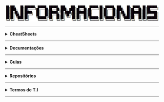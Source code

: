 <div align="Center"> 
<a 
  href="https://github.com/n3ur0cr45h/Informacionais/blob/main/Informacionais.jpg"> <img src="https://raw.githubusercontent.com/n3ur0cr45h/Informacionais/main/Informacionais.jpg">
</a>
</div>

----

<details>
  <summary><b> CheatSheets </b></summary>
<div align="Center"> 
<br>

| Título | Descrição | URL |
|--------|-----------|-----|
| OWASP Deserialization Cheat Sheet                      | Fornece práticas recomendadas e medidas de segurança para proteger sistemas contra vulnerabilidades de desserialização. | [Link](https://cheatsheetseries.owasp.org/cheatsheets/Deserialization_Cheat_Sheet.html) |
| OWASP XML External Entity (XXE) Prevention Cheat Sheet | Oferece técnicas e melhores práticas para prevenir vulnerabilidades de XML External Entity (XXE). | [Link](https://github.com/OWASP/CheatSheetSeries/blob/master/cheatsheets/XML_External_Entity_Prevention_Cheat_Sheet.md) |
| PentestMonkey Reverse Shell Cheat Sheet                | Fornece exemplos de como criar shells reversos em diversos sistemas operacionais, usados em testes de penetração. | [Link](https://web.archive.org/web/20200901140719/http://pentestmonkey.net/cheat-sheet/shells/reverse-shell-cheat-sheet) |
| PayloadsAllTheThings Command Injection Payload List    | Repositório com payloads para explorar falhas de injeção de comandos.                                             | [Link](https://github.com/payloadbox/command-injection-payload-list) |
| OWASP Password Storage Cheat Sheet | Diretrizes sobre como armazenar senhas de forma segura, incluindo técnicas de hashing seguro.                                         | [Link](https://cheatsheetseries.owasp.org/cheatsheets/Password_Storage_Cheat_Sheet.html) |
| PayloadsAllTheThings Reverse Shell Cheat Sheet          | Fornece um conjunto de exemplos de payloads de reverse shell para testes de penetração.                          | [Link](https://github.com/swisskyrepo/PayloadsAllTheThings/blob/master/Methodology%20and%20Resources/Reverse%20Shell%20Cheatsheet.md) |

</div> 
</details>

----

<details>
  <summary><b> Documentações </b></summary>
<div align="Center"> 
<br>

| Título                                | Descrição                                                                              | URL |
|---------------------------------------|----------------------------------------------------------------------------------------|---------------------------------------------------------------------------|
| Como o HTTPS Funciona                 | Explica como o HTTPS funciona e a segurança envolvida.                                 | [Link](https://robertheaton.com/2014/03/27/how-does-https-actually-work/) |
| Comunicação entre PC e Celular        | Guia sobre como usar o Android Debug Bridge (ADB) para comunicação entre PC e celular. | [Link](https://developer.android.com/tools/adb)                           |
| Modificar Fontes de Aplicativos       | Como usar o Android Studio para modificar fontes em aplicativos Android.               | [Link](https://developer.android.com/studio/)                             |
| Engenharia Reversa de APK's           | Ferramenta para engenharia reversa de APK's para análise de segurança.                 | [Link](https://apktool.org/)                                              |
| Desenvolvimento de API                | Ferramenta para o design, documentação e testes de APIs.                               | [Link](https://swagger.io/)                                               |
| Wfuzz                                 | Ferramenta para fuzzing de web applications, muito usada em testes de segurança.       | [Link](https://wfuzz.readthedocs.io/en/latest/)                           |

</div> 
</details>

----

<details>
  <summary><b> Guias </b></summary>
<div align="Center"> 
<br>

| Título                           | Descrição                                                                                                            | URL                                                                                         | 
| ----------------------------------| ---------------------------------------------------------------------------------------------------------------------| --------------------------------------------------------------------------------------------| 
| OWASP Code Review Guide           | Práticas de revisão para códigos-fonte, identificando e corrigindo vulnerabilidades de segurança em aplicações.       | [Link](https://owasp.org/www-project-code-review-guide/)                                      | 
| OWASP PHP Object Injection        | Explica sobre a vulnerabilidade de Injeção de Objetos PHP e como mitigá-la em aplicações.                            | [Link](https://owasp.org/www-community/vulnerabilities/PHP_Object_Injection)                  | 
| OWASP Mobile Security Testing Guide | Guia de testes de segurança para aplicações móveis, abordando técnicas e ferramentas para mitigar vulnerabilidades.  | [Link](https://github.com/OWASP/owasp-mastg)                                                  | 
| OWASP Web Security Testing Guide  | Documento com práticas e testes de segurança para aplicações web, abordando diferentes tipos de ameaças.             | [Link](https://github.com/OWASP/wstg/)                                                       | 
| Android Manifest Guide            | Guia oficial para trabalhar com o arquivo AndroidManifest.xml, configurando as permissões e componentes da aplicação. | [Link](https://developer.android.com/guide/topics/manifest/manifest-intro)                  | 

</div> 
</details>

----

<details>
  <summary><b> Repositórios </b></summary>
<div align="Center"> 
<br>

| Título | Descrição | URL |  
| --- | --- | --- |  
| HashiCorp Vault | Sistema de gerenciamento de segredos para proteger dados sensíveis, como chaves de API e credenciais. | [Link](https://github.com/hashicorp/vault/) |  
| Duo Labs Secret Bridge | Ferramenta para auxiliar na integração segura de segredos e dados sensíveis entre diferentes serviços. | [Link](https://github.com/duo-labs/secret-bridge/) |  
| Pastebin Scraper | Ferramenta para buscar dados expostos no Pastebin, identificando segredos e credenciais. | [Link](https://github.com/streaak/pastebin-scraper/) |  
| TruffleHog | Ferramenta de segurança que pesquisa repositórios Git para segredos expostos como chaves de API e credenciais. | [Link](https://github.com/trufflesecurity/trufflehog) |  
| Gitleaks | Ferramenta para escanear repositórios Git em busca de segredos expostos e dados sensíveis. | [Link](https://github.com/gitleaks/gitleaks) |  
| LinEnum | Script para escaneamento e coleta de informações de segurança sobre sistemas Linux. | [Link](https://github.com/rebootuser/LinEnum/blob/master/LinEnum.sh) |  
| LinkFinder | Ferramenta para encontrar links e URLs em arquivos JavaScript. | [Link](https://github.com/GerbenJavado/LinkFinder/) |  
| Objection | Framework de segurança para manipular e explorar apps móveis, com foco em bypass de segurança. | [Link](https://github.com/sensepost/objection/) |  
| GTFOBins | Repositório de comandos úteis para explorar sistemas, com foco em bypasses e técnicas de escalonamento de privilégios. | [Link](https://gtfobins.github.io/) |  
| Mobile Security Framework (MobSF) | Framework para análise de segurança de aplicações móveis, incluindo avaliação de risco e vulnerabilidades. | [Link](https://github.com/MobSF/Mobile-Security-Framework-MobSF/) |  
| GraphQL Playground | Interface de desenvolvimento para testar e explorar APIs GraphQL. | [Link](https://github.com/graphql/graphql-playground/) |  
| American Fuzzy Lop (AFL) | Ferramenta de fuzzing para detectar falhas de segurança em softwares. | [Link](https://github.com/google/AFL/) |  
| Wfuzz | Ferramenta de fuzzing para testar aplicações web em busca de vulnerabilidades. | [Link](https://github.com/xmendez/wfuzz/) |  
| Big List of Naughty Strings | Lista de strings potencialmente perigosas, usadas para testar segurança de aplicações. | [Link](https://github.com/minimaxir/big-list-of-naughty-strings/) |  
| FuzzDB | Repositório contendo dicionários e payloads para testes de fuzzing, usados em segurança de aplicativos e infraestrutura. | [Link](https://github.com/fuzzdb-project/fuzzdb/) |  
| Sublist3r | Ferramenta para realizar reconhecimento de subdomínios na web. | [Link](https://github.com/aboul3la/Sublist3r/) |  
| FFUF | Ferramenta de fuzzing para realizar ataques de força bruta em diretórios e arquivos web. | [Link](https://github.com/ffuf/ffuf) |  
| Command Injection Payload List | Lista de payloads para ataques de injeção de comandos em sistemas. | [Link](https://github.com/payloadbox/command-injection-payload-list) |  
| WhatBreach | Ferramenta para verificar vazamentos de dados e credenciais em diferentes fontes. | [Link](https://github.com/Ekultek/WhatBreach) |  
| LeakLooker | Ferramenta para detectar dados sensíveis e credenciais expostas em repositórios. | [Link](https://github.com/woj-ciech/LeakLooker) |  
| Buster | Ferramenta para automação de resolução de CAPTCHA, especialmente usada em testes de segurança. | [Link](https://github.com/sham00n/buster) |  
| Scavenger | Ferramenta de segurança para escanear e identificar informações sensíveis e vulnerabilidades em repositórios. | [Link](https://github.com/rndinfosecguy/Scavenger) |  
| Pwndb | Banco de dados de credenciais comprometidas, utilizado para verificar vazamentos de dados. | [Link](https://github.com/davidtavarez/pwndb) |  
| Social Engineer Toolkit | Conjunto de ferramentas para realizar ataques de engenharia social e testes de segurança em organizações. | [Link](https://github.com/trustedsec/social-engineer-toolkit) |  
| BeEF (Browser Exploitation Framework) | Framework para exploração de navegadores com foco em atacar vulnerabilidades de segurança na web. | [Link](https://github.com/beefproject/beef) |  
| Sysmon Config | Configurações para monitoramento e coleta de dados do Sysmon para análise de segurança. | [Link](https://github.com/SwiftOnSecurity/sysmon-config) |  
| SysmonConfig Export | Configuração XML do Sysmon para exportação e análise. | [Link](https://github.com/ion-storm/sysmon-config/blob/develop/sysmonconfig-export.xml) |  
| qBittorrent Base32 to Base16 Hash Conversion | Guia para converter hashes base32 para base16 no qBittorrent. | [Link](https://github.com/qbittorrent/qBittorrent/wiki/How-to-convert-base32-to-base16-info-hashes) |

</div> 
</details>

----

<details>
  <summary><b> Termos de T.I </b></summary>
<div align="Center"> 
<br>

| Sigla / Termo                 | Descrição                                                                                                                                              |
|-------------------------------|--------------------------------------------------------------------------------------------------------------------------------------------------------|
| AC                             | Corrente Alternada (Energia fornecida através da rede elétrica)                                                                                       |
| ACLs                           | Access Control List                                                                                                                                   |
| ADK                            | Assessment and Deployment Kit - Ferramentas que ajudam os profissionais de TI a implantarem e gerenciarem sistemas operacionais                        |
| ADS                            | Alternate Data Stream                                                                                                                                  |
| AJAX                           | Asynchronous JavaScript                                                                                                                                 |
| APIPA                          | Automatic Private IP Addressing - Quando um cliente não consegue acessar o DHCP, ele se atribui um IP                                                |
| ARM                            | Advanced Risc Machine                                                                                                                                  |
| ARP                            | Address Resolution Protocol                                                                                                                            |
| ASCII                          | American Standard Code for Information Interchange                                                                                                    |
| ATA                            | Advanced Technology Attachment - Padrão de interface para conexão de dispositivos de armazenamento.                                                  |
| AWS                            | Amazon Web Services                                                                                                                                     |
| BAM                            | Background Activity Monitor - Rastreia e gerencia os processos executados em segundo plano                                                            |
| BCP                            | Business Continuity Plan - Sistema de prevenção e recuperação de potenciais ameaças para uma organização                                             |
| BGP                            | Border Gateway Protocol - Gerencia o roteamento dos pacotes entre roteadores - de rede em rede                                                        |
| BIA                            | Business Impact Analysis - Processo que determina e avalia os efeitos potenciais de uma interrupção para operações críticas de negócios                |
| BIOS                           | Basic Input Output System                                                                                                                              |
| BMC                            | Baseboard Management Controller - Controlador que permite o gerenciamento remoto de hardware                                                           |
| BSoD                           | Blue Screen of Death                                                                                                                                   |
| BTU                            | British Thermal Units - Unidade de energia usada para quantificar calor                                                                              |
| BYOD                           | Bring Your Own Device - Funcionários podem usar seus próprios dispositivos pessoais para trabalhar                                                    |
| Botnet                         | Máquinas comprometidas onde o atacante as manipula através de C2 para atacar (DDoS)                                                                   |
| CAPEX                          | Capital Expenditures                                                                                                                                   |
| CAS                            | Column Access Strobe                                                                                                                                   |
| CDP                            | Continuous Data Protection - Sistema de backup e recuperação que garante que os dados são copiados em tempo real                                      |
| CISC                           | Complex Instruction Set Computing                                                                                                                     |
| CMOS                           | Complementary Metal Oxide Semiconductor                                                                                                                |
| CMS                            | Content Management Service                                                                                                                             |
| COOP                           | Continuity of Operations - Prontidão para continuar performando trabalhos importantes, mesmo quando atingido por um evento negativo                   |
| CRU                            | Customer Replaceable Units - Peças facilmente trocáveis pelo cliente                                                                                  |
| CSP                            | Cloud Service Provider                                                                                                                                  |
| DAI                            | Dynamic Address Inspection - Configuração que previne spoofing de endereços na camada 2                                                                |
| DAM                            | Desktop Activity Moderator - Rastreia e registra as atividades do usuário no computador                                                               |
| DAS                            | Direct Attached Storage - Armazenamento conectado diretamente no servidor                                                                             |
| DC                             | Direct Current (Corrente Direta) - Energia fornecida através de baterias                                                                              |
| DC (Servidor)                  | Domain Controller - Processa requisições para autenticar usuários dentro do domínio de rede                                                           |
| DDR                            | Double Data Rate                                                                                                                                       |
| DDoS                           | Distributed Denial of Service - Vários zumbis inundando o alvo para desestabilizá-lo                                                                  |
| DFIR                           | Digital Forensics and Incident Response - Campo que coleciona artefatos de dispositivos digitais para investigar incidentes                             |
| DFSR                           | Distributed File System Replication - Serviço que sincroniza conteúdo de pastas entre servidores                                                      |
| DHCP                           | Dynamic Host Configuration Protocol                                                                                                                    |
| DMA                            | Direct Memory Access - Tecnologia que permite hardwares transferirem dados entre si sem envolver a CPU                                                |
| DNS                            | Domain Name Service                                                                                                                                     |
| DR                             | Disaster Recovery                                                                                                                                       |
| DRAM                           | Dynamic RAM                                                                                                                                           |
| DRM                            | Digital Rights Management - Tecnologia que gerencia e controla dados de usuários não autorizados. (proteção a direitos)                                |
| DS                             | Directory Service - Um banco de dados centralizado na rede, que pode conter pastas compartilhadas, usuários, grupos e etc...                             |
| DSC                            | Desired State Configuration                                                                                                                             |
| DSRM                           | Directory Services Restore Mode                                                                                                                         |
| DoD                            | Department of Defense                                                                                                                                   |
| DoS                            | Denial of Service - Inundação de pacotes para desestabilizar o alvo                                                                                   |
| ECC                            | Error Correcting Code                                                                                                                                   |
| EDR                            | EndPoint Detection and Response                                                                                                                         |
| ESD                            | Electrostatic Discharge - Descarga Eletrostática - Transferência de carga entre dois corpos com diferentes potenciais elétricos                        |
| ESE (Banco de Dados / Sistema Operacional) | Extensible Storage Device                                                                                                                              |
| FAT                            | File Allocation Table - Sistema de Arquivos do Windows, não sendo o padrão mais usado                                                                  |
| FC                             | Fibre Channel - Tecnologia de rede de alta velocidade usada principalmente em armazenamento em rede                                                   |
| FRU                            | Field Replaceable Unit - Peças trocáveis por técnicos/profissionais                                                                                   |
| FTP                            | File Transfer Protocol                                                                                                                                  |
| GPO                            | Group Policy Object - Conjunto de configurações de política de grupo no Windows                                                                        |
| GPT                            | Guid Partition Table                                                                                                                                   |
| GPU                            | Graphical Processing Unit                                                                                                                                 |
| HA                             | High Availability                                                                                                                                       |
| HBA                            | Host Bus Adapter - Adaptador para adicionar mais conexões buses no computador                                                                          |
| HCL                            | Hardware Compatibility Lists - Providencia detalhes sobre hardwares específicos suportados por um SO servidor                                          |
| HDD                            | Hard Disk Drive - Disco rígido, dispositivo de armazenamento de dados magnéticos.                                                                    |
| HID                            | Human Interface Devices - Dispositivos como teclados, mouses...                                                                                       |
| HSM                            | Hierarchical Storage Management - Sistema de gerenciamento de armazenamento hierárquico                                                                |
| HTTP                           | HyperText Transfer Protocol 80 - Protocolo usado na comunicação entre navegador e web server, transfere dados em texto claro                           |
| HTTPS                          | HyperText Transfer Protocol Secure 443 - Utiliza SSL e TLS para criptografar dados e transferir as informações entre navegador e server                |
| HVAC                           | Heating / Ventilation / Air Conditioning                                                                                                               |
| Hypervisor                     | Virtualization Software                                                                                                                                 |
| IC                             | Integrated Circuits - Circuito feito de componentes eletrônicos, como resistores, capacitores e transistores                                            |
| IDE                            | Integrated Drive Electronics - Interface antiga para conexão de dispositivos de armazenamento.                                                        |
| IDF                            | Intermediary Distribution Frame                                                                                                                         |
| IEEE                           | Institute of Electrical and Electronics Engineers                                                                                                       |
| IMAP (E-Mail)                  | Internet Message Access Protocol                                                                                                                       |
| IOPS                           | Input / Output Operations per Second                                                                                                                   |
| IP                             | Internet Protocol                                                                                                                                      |
| IP KVM                         | IP Keyboard, Video, Mouse - Permite controle remoto de um computador ou servidor através da rede                                                     |
| IPMI                           | Intelligent Platform Management Interface - Interface para gerenciamento remoto de hardware de servidores                                              |
| IPSec                          | Internet Protocol Security                                                                                                                             |
| ISO                            | Open Source Interconnection                                                                                                                             |
| IoT                            | Internet of Things                                                                                                                                      |
| JSON                           | JavaScript Object Notation                                                                                                                              |
| KMS                            | Key Management Service - Permite as empresas licenciarem softwares windows dentro da rede                                                             |
| KQL                            | Kibana Query Language                                                                                                                                   |
| KVM                            | Keyboard, Video, Mouse                                                                                                                                  |
| KVM Switch                     | Switch que permite conectar um conjunto de periféricos para controlar múltiplas máquinas                                                                |
| LDAP                           | Lightweight Directory Access Protocol - Protocolo que permite acessar recursos dentro de uma rede                                                     |
| LFF                            | Large Form Factor - Fator de forma grande, geralmente usado para discos rígidos.                                                                       |
| LOLBAS                   | Living Off The Land Binaries, Scripts and Libraries                                                                                                   |
| LOM                       | Lights-Out Management - Tecnologia que permite a administração remota de servidores mesmo quando desligados.                                          |
| LRU                       | Least Recently Used                                                                                                                                   |
| LUN                       | Logical Unit Numbers - Número usado para identificar uma unidade lógica relacionada ao armazenamento de computador                                     |
| MAC                       | Media Access Control                                                                                                                                   |
| MBR                       | Master Boot Record - Primeiro setor de armazenamento que possui dados especiais sobre o SO, usado para iniciar o PC                                  |
| MDF                       | Main Distribution Frame                                                                                                                                 |
| MDM                       | Mobile Device Management - Permite administradores controlarem, protegerem e inserir políticas nos dispositivos móveis                                 |
| MFT                       | Master File Table - Banco de dados no NTFS que armazena informação de todos os arquivos e diretórios no volume NTFS                                    |
| MHz                       | Megahertz                                                                                                                                             |
| MIB                       | Management Information Base - Base de informações de gerenciamento utilizada por protocolos como SNMP.                                               |
| MIME                      | Multipurpose Internet Mail Extensions                                                                                                                 |
| MMC                       | Microsoft Management Console - Framework que hospeda ferramentas administrativas chamadas SNAP-INS                                                    |
| MRU                       | Most Recently Used                                                                                                                                     |
| MTBF                      | Mean Time Between Failures - Normalmente associado a hardware, tempo médio de vida até ocorrer falhas                                                |
| MTTR                      | Mean Time to Repair - Medida de tempo que expressa, em média, quanto tempo leva para componentes voltarem ao normal                                   |
| Multihomed                | Servidor que possui mais de uma placa de rede                                                                                                        |
| NAC                       | Network Access Control - Abordagem de segurança que restringe acesso a recursos na rede                                                               |
| NAS                       | Network Attached Storage - Armazenamento através da rede                                                                                             |
| NAT                       | Network Address Translation                                                                                                                           |
| NEMA                      | National Electronic Manufacturers Association                                                                                                         |
| NFS                       | Network File System - Protocolo que permite usuários em computadores clientes acessarem arquivos na rede                                               |
| NIC                       | Network Interface Card - Placa de Rede usada para conexões                                                                                           |
| NIC Teaming               | Agrupar placas de rede para balancear cargas ou melhorar o throughput                                                                                 |
| NIST                      | National Institute of Standards and Technology                                                                                                        |
| NLA                       | Network Level Authentication - Método de autenticação para conexões remotas no Windows.                                                              |
| NLB                       | Network Load Balancing                                                                                                                                |
| NOS                       | Network Operating System - Sistema operacional focado em gerenciar e facilitar as comunicações entre um grupo de computadores                           |
| NTFS                      | New Technology File System - Sistema de arquivos que possui mais segurança, confiança e capacidade de recuperação                                      |
| NTLM                      | New Technology LAN Manager - Suite de Protocolos de Segurança, ofertados pela Microsoft (SSO)                                                        |
| NTP                       | Network Time Protocol - Protocolo que sincroniza os relógios dos dispositivos na rede, com um relógio de referência                                   |
| OEM Hardware              | Original Equipment Manufacturer Hardware - Hardware produzido por um fabricante original para uso em seus sistemas.                                  |
| OPEX                      | Operating Expenditures                                                                                                                                 |
| OSINT                     | Open Source Intelligence                                                                                                                               |
| OU                        | Organizational Unit - Unidade organizacional, uma unidade dentro de um domínio do Active Directory.                                                  |
| P2P                       | Person to Person                                                                                                                                      |
| P2V                       | Physical To Virtual - Conversão de um computador/servidor físico para um ambiente virtual                                                             |
| PCB                       | Printed Circuit Board                                                                                                                                  |
| PCI                       | Peripheral Component Interconnect - Padrão de placa de expansão antiga                                                                              |
| PCI-X                     | PCI Extended - Melhora das taxas de transferência do PCI                                                                                             |
| PCIe                      | PCI Express - Melhora das taxas de transferência de PCI e PCI-X                                                                                      |
| PKI                       | Public Key Infrastructure - Gerenciamento de criptografia e certificados digitais                                                                    |
| POODLE                    | Padding Oracle on Downgraded Legacy Encryption                                                                                                        |
| POP (E-Mail)              | Post Office Protocol                                                                                                                                   |
| PXE                       | PreBoot Execution Environment - Interface Cliente-Servidor que permite computadores bootarem de uma conexão de rede                                    |
| PnP                       | Plug and Play - Inserir ou retirar um componente com o sistema ativo e ser reconhecido no mesmo instante                                              |
| Power Distribution Unit   | Dispositivo que distribui energia elétrica para equipamentos dentro de um data center                                                                 |
| Powershell DSC            | PowerShell Desired State Configuration - Ferramenta de configuração e gerenciamento de estado desejado do PowerShell.                                  |
| QoS                       | Quality of Service                                                                                                                                     |
| RAID                      | Redundant Array of Inexpensive / Independent Discs                                                                                                   |
| RAM                       | Random Access Memory                                                                                                                                   |
| RATs                      | Remote Access Trojans                                                                                                                                |
| RDP                       | Remote Desktop Protocol - Protocolo para acesso remoto a sistemas Windows.                                                                            |
| RFC                       | Request for Comments - Criação de Padrões                                                                                                              |
| RFID                      | Radio Frequency Identification - Tecnologia de identificação por radiofrequência.                                                                   |
| RID                       | Relative Identifier - Identifica unicamente uma conta ou grupo dentro de um domínio                                                                   |
| RIS                       | Remote Installation Services (Windows Server) - Permite a instalação de sistemas operacionais windows para clientes na rede                           |
| RISC                      | Reduced Instruction Set Computing                                                                                                                     |
| ROM                       | Read Only Memory                                                                                                                                       |
| RPO                       | Recovery Point Objective - Quantidade de recursos que uma empresa recuperará em caso de pane                                                           |
| RR                        | Resource Records - Armazena dados sobre nomes de domínios e endereços IP                                                                             |
| RRAS                      | Routing and Remote Access Service - Suite de serviços de rede do Windows que permitem um servidor performar como um roteador                           |
| RSAT                      | Remote Server Administration Tools - Coleção de funções, ferramentas e MMC que permite gerenciamento de servidores                                    |
| RTO                       | Recovery Time Objective - Avaliação do tempo máximo para restabelecimento de um sistema                                                               |
| Regex                     | Regular Expressions                                                                                                                                   |
| S3 Bucket                 | Simple Storage Service                                                                                                                                 |
| SAM                       | Security Accounts Manager - Gerencia informações dos usuários, incluindo usernames e hashes de senha                                                  |
| SAS                       | Storage Area Networks - Redes de armazenamento                                                                                                        |
| SATA                      | Serial Advanced Technology Attachment - Interface para conexão de dispositivos de armazenamento.                                                    |
| SCCM                      | System Center Configuration Manager - Ferramenta de gerenciamento de configuração e implantação da Microsoft.                                          |
| SCSI                      | Serial Attached SCSI (SAS)                                                                                                                             |
| SCUP                      | System Center Updates Publisher - Ferramenta para publicar atualizações de software no System Center Configuration Manager.                            |
| SDR                       | Single Data Rate                                                                                                                                       |
| SFF                       | Small Form Factor - Fator de forma pequeno, geralmente usado para discos rígidos.                                                                     |
| SIEM                      | Security Information and Event Management                                                                                                              |
| SLA                       | Service Level Agreement - Contrato sobre a expectativa de serviços do fornecedor                                                                     |
| SMB                       | Server Message Block - Protocolo usado para compartilhamento de recursos na rede                                                                     |
| SMP                       | Symmetric Multiprocessing                                                                                                                              |
| SMTP (E-Mail)             | Simple Mail Transfer Protocol                                                                                                                          |
| SNMP                      | Simple Network Management Protocol - Protocolo para monitoramento e gerenciamento de dispositivos de rede.                                            |
| SPL                       | Search Processing Language (Splunk)                                                                                                                   |
| SRAM                      | Static RAM (Mais rápida e mais econômica em relação a energia)                                                                                       |
| SSD                       | Solid State Drive                                                                                                                                      |
| SSH                       | Secure Shell                                                                                                                                           |
| SSHD                      | Solid State Hybrid Drive - Disco híbrido que combina tecnologia de disco rígido e SSD                                                                  |
| SSL                       | Secure Socket Layer - Protocolo de segurança baseado em criptografia, predecessor do TLS                                                               |
| STP                       | Spanning Tree Protocol - Resolve problemas de loop em redes comutadas                                                                                 |
| SWGDE                      | Scientific Workgroup on Digital Evidence                                                                                                               |
| Schema (Banco de Dados)   | Conhecimento de colunas e tipos                                                                                                                        |
| TCP                       | Transmission Control Protocol                                                                                                                          |
| TD                        | Thumb Drive                                                                                                                                           |
| TDL                       | Top Domain Levels - Domínios .com .org .net .mil .gov .beer etc                                                                                       |
| TFTP                       | Trivial File Transfer Protocol - Versão simplificada do FTP. Focado em simplicidade e minimalismo, ao invés de recursos e segurança                   |
| TLS                        | Transport Layer Security - Protocolo de segurança atualmente utilizado nas comunicações de rede                                                        |
| Typed URL                 | URL Digitada Manualmente                                                                                                                               |
| U                         | Rack Unit                                                                                                                                             |
| UDP                       | User Datagram Protocol                                                                                                                                 |
| UEFI                       | Unified Extensible Firmware Interface                                                                                                                  |
| UID     | Unit Identification                                                                                |
| UPS     | Uninterruptible Power Supply: Fornecimento de energia quando há queda de energia                 |
| URL     | Uniform Resource Locator: Localizador uniforme de recursos                                       |
| USB     | Universal Serial Bus: Tecnologia para transferência de dados entre dispositivos                  |
| UUID    | Unique Unique Identifier: Identificador único para objetos em sistemas computacionais           |
| VHD     | Virtual Hard Disk: Disco rígido virtual usado em ambientes de máquinas virtuais                   |
| VLAN    | Virtual Local Area Network: Rede local virtual utilizada para segmentação de redes               |
| VMM     | Virtual Machine Manager: Conjunto de produtos para gerenciar infraestruturas virtualizadas         |
| VNC     | Virtual Network Computing: Protocolo para controle remoto de computadores                        |
| VOIP    | Voice Over IP: Transmissão de voz através de protocolo IP                                        |
| VPN     | Virtual Private Network: Rede privada virtual                                                     |
| VRM     | Voltage Regulator Module: Módulo que regula a voltagem fornecida à CPU                           |
| VSS     | Volume Shadow Copy Service: Serviço do Windows para criar cópias de sombra                       |
| VSS     | Volume Shadow Service: Criação de cópias "point-in-time" para dados                              |
| WBEM    | Web-Based Enterprise Management: Protocolo de gerenciamento baseado em web                       |
| WDS     | Windows Deployment Services: Implantação remota do sistema operacional Windows                    |
| WIM     | Windows Imaging Format: Formato de imagem para implantar sistemas operacionais Windows            |
| WSUS    | Windows Server Update Services: Serviço de gerenciamento de atualizações do Windows               |
| WWNN    | World Wide Node Name: Identificador exclusivo atribuído a um nó em uma rede de fibra             |
| WWPN    | World Wide Port Name: Identificador exclusivo atribuído a uma porta em uma rede de fibra         |
| WWW     | World Wide Web: Rede mundial de informações interconectadas                                        |
| WinRM   | Windows Remote Management: Protocolo de gerenciamento remoto para sistemas Windows                |
| XD      | Execute Disable: Tecnologia de segurança que impede execução de código em áreas não autorizadas |
| XaaS    | Anything As a Service: Modelo onde qualquer serviço de TI pode ser oferecido como serviço na nuvem |
| iDRAC   | Integrated Dell Remote Access: Solução de gerenciamento remoto da Dell para servidores            |
| iDRAC   | Integrated Dell Remote Access Controller: Solução de gerenciamento remoto da Dell para servidores  |
| iLO     | Integrated Lights-Out: Solução de gerenciamento remoto da HP para servidores                     |
| vNIC    | Virtual Network Integrated Card: Placa de rede virtual usada em servidores virtualizados          |
| FSRM    | File Server Resource Manager: Ferramenta para gerenciar recursos de armazenamento no Windows Server |
| DISM    | Deployment Image Servicing and Management: Utilitário para gerenciar imagens de instalação do Windows |
| JBOD    | Just a Bunch of Disks: Configuração onde discos são tratados como um único volume sem redundância |
| LVM     | Logical Volume Management: Sistema usado em Unix/Linux para gerenciar volumes lógicos             |
| VMFS    | Virtual Machine File System: Sistema de arquivos da VMware para máquinas virtuais                 |
| CSV     | Cluster Shared Volumes: Recurso do Windows Server para acesso simultâneo a volumes compartilhados  |
| WoL     | Wake on LAN: Tecnologia que permite ligar um computador remotamente via rede                     |
| RIP     | Routing Information Protocol: Protocolo de roteamento em redes de computadores                     |
| OSPF    | Open Shortest Path First: Protocolo de roteamento para determinar o melhor caminho em redes IP     |
| PAT     | Port Address Translation: Método para tradução de endereços IP e portas                           |
| CIDR    | Classless Inter-Domain Routing: Método de endereçamento IP para melhor uso de endereços            |
| ADFS    | Active Directory Federation Services: Autenticação única e autorização entre serviços confiáveis  |
| OTP     | One Time Password: Senha de uso único para autenticação                                           |
| DAC     | Dynamic Access Control: Controle de acesso com base em atributos dinâmicos de usuários e recursos |
| RBAC    | Role-Based Access Control: Controle de acesso baseado nas funções dos usuários                   |
| MAC     | Mandatory Access Control: Controle de acesso determinado por políticas do administrador           |
| NAC     | Network Access Control: Tecnologia para controlar o acesso à rede                               |
| RADIUS  | Remote Authentication Dial-In User Service: Protocolo de autenticação para controle de acesso     |
| TACACS  | Terminal Access Controller Access Control System: Protocolo de autenticação e autorização         |
| DPI     | Deep Packet Inspection: Técnica para examinar pacotes de dados em profundidade                    |
| SECaaS  | Security as a Service: Modelo de entrega de soluções de segurança como serviço na nuvem            |
| NSGs    | Network Security Groups: Grupos de segurança de rede usados para controlar tráfego em nuvens       |
| DMZ     | Demilitarized Zone: Zona de rede separando redes internas e externas                              |
| CA      | Certificate Authority: Autoridade que emite e revoga certificados digitais                        |
| RA      | Registration Authorities: Entidades que validam informações antes de emitir certificados          |
| IDS     | Intrusion Detection System: Sistema para detectar intrusões em redes ou sistemas                   |
| IPS     | Intrusion Prevention System: Sistema que previne intrusões em tempo real                          |
| HIDS    | Host Intrusion Detection System: Sistema de detecção de intrusões em um dispositivo específico     |
| NIDS    | Network Intrusion Detection System: Sistema de detecção de intrusões na rede                      |
| HIPS    | Host Intrusion Prevention System: Sistema de prevenção de intrusões em um host                   |
| NIPS    | Network Intrusion Prevention System: Sistema de prevenção de intrusões na rede                    |
| DLP     | Data Loss Prevention: Técnicas para evitar a perda de dados sensíveis                            |
| AIP     | Azure Information Protection: Serviço da Microsoft para proteger dados na nuvem                   |
| PCI-DSS | Payment Card Industry Data Security Standard: Padrões de segurança para dados de pagamento        |
| HIPAA   | Health Insurance Portability and Accountability: Lei de proteção de informações de saúde nos EUA   |
| PII     | Personally Identifiable Information: Informações que identificam uma pessoa                       |
| EFS     | Encrypting File System: Recurso do Windows para criptografar arquivos                             |
| FEK     | File Encryption Key: Chave usada para criptografar arquivos individuais                          |
| WSL     | Windows Subsystem for Linux: Permite rodar Linux em um ambiente Windows sem precisar de VM       |
| VQL     | Velociraptor Query Language: Linguagem de consulta personalizada para endpoints                   |
| ITIL    | Information Technology Infrastructure Library: Conjunto de práticas para gerenciamento de TI     |
| HCL     | Hardware Compatibility List: Lista de hardware compatível com sistemas específicos                |
| DTX     | Discontinuous Transmission: Técnica de transmissão de dados com intervalos de inatividade         |
| DCS     | Data Collector Sets: Conjuntos de coletores de dados para análise de desempenho                   |
| TDR     | Time Domain Reflectometer: Dispositivo para localizar falhas em cabos de comunicação              |
| OTDR    | Optical Time Domain Reflectometer: Dispositivo para diagnosticar problemas em fibras ópticas      |
| GPO     | Group Policy Objects: Políticas de configuração aplicáveis em domínios do Windows                |
| WMI     | Windows Management Instrumentation: Infraestrutura de gerenciamento de dispositivos              |
| WQL     | WMI Query Language: Linguagem para consultar informações do WMI                                    |
| NLB     | Network Load Balancing: Recurso para distribuir tráfego de rede entre servidores                  |
| CSR     | Certificate Signing Request: Solicitação de assinatura de certificado digital                    |
| IMAF    | Internet Message Format: Formato e sintaxe para mensagens de e-mail                               |
| BCC     | Blind Carbon Copy: Envio de e-mail para destinatários ocultos                                    |
| SPF     | Sender Policy Framework: Protocolo de autenticação para envio de e-mails                         |
| DKIM    | DomainKeys Identified Mail: Autenticação de e-mails usando assinaturas digitais                   |
| DMARC   | Domain Based Message Authentication, Reporting and Conformance: Autenticação combinada de e-mails |
| S/MIME  | Secure/Multipurpose Internet Mail Extensions: Protocolo de envio de e-mails seguros               |
| SUDO    | Super Users Do: Comando para executar tarefas como superusuário em Unix/Linux                    |
| LTS     | Long Term Support: Versões de software com suporte a longo prazo                                 |
| COW     | Copy on Write: Estratégia de dados onde as cópias são feitas apenas quando há modificação         |
| PAM     | Pluggable Authentication Modules: Sistema de autenticação flexível e modular                    |
| OWASP   | Open Worldwide Application Security Project: Projeto focado na segurança de aplicações            |
| BOLA    | Broken Object Level Authorization: Vulnerabilidade de acesso não autorizado a objetos            |
| BUA     | Broken User Authentication: Falha na autenticação de usuários                                    |
| NVD     | National Vulnerability Database: Banco de dados de vulnerabilidades conhecidas                   |
| DoD     | Department of Defense: Departamento de Defesa dos EUA                                             |
| VDP     | Vulnerability Disclosure Program: Programa para relatar vulnerabilidades de forma estruturada     |
| PIM     | Privileged Identity Management: Gestão de identidades privilegiadas                             |
| PAM     | Privileged Access Management: Gestão de acesso privilegiado                                      |

</div> 
</details>

----
